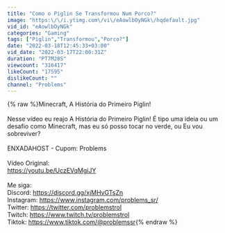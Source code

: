 ```yaml
---
title: "Como o Piglin Se Transformou Num Porco?"
image: "https:\/\/i.ytimg.com\/vi\/eAowlbOyNGk\/hqdefault.jpg"
vid_id: "eAowlbOyNGk"
categories: "Gaming"
tags: ["Piglin","Transformou","Porco?"]
date: "2022-03-18T12:45:33+03:00"
vid_date: "2022-03-17T22:00:31Z"
duration: "PT7M28S"
viewcount: "316417"
likeCount: "17595"
dislikeCount: ""
channel: "Problems"
---
```

{% raw %}Minecraft, A História do Primeiro Piglin!<br /><br />Nesse vídeo eu reajo A História do Primeiro Piglin! É tipo uma ideia ou um desafio como Minecraft, mas eu só posso tocar no verde,  ou Eu vou sobreviver?<br /><br />ENXADAHOST - Cupom: Problems<br /><br />Vídeo Original:<br /><a rel="nofollow" target="blank" href="https://youtu.be/UczEVqMgiJY">https://youtu.be/UczEVqMgiJY</a><br /><br />Me siga:<br />Discord: <a rel="nofollow" target="blank" href="https://discord.gg/xjMHvGTsZn">https://discord.gg/xjMHvGTsZn</a><br />Instagram: <a rel="nofollow" target="blank" href="https://www.instagram.com/problems_sr/">https://www.instagram.com/problems_sr/</a><br />Twitter: <a rel="nofollow" target="blank" href="https://twitter.com/problemstrol">https://twitter.com/problemstrol</a><br />Twitch: <a rel="nofollow" target="blank" href="https://www.twitch.tv/problemstrol">https://www.twitch.tv/problemstrol</a><br />Tiktok: <a rel="nofollow" target="blank" href="https://www.tiktok.com/@problemssr">https://www.tiktok.com/@problemssr</a>{% endraw %}
